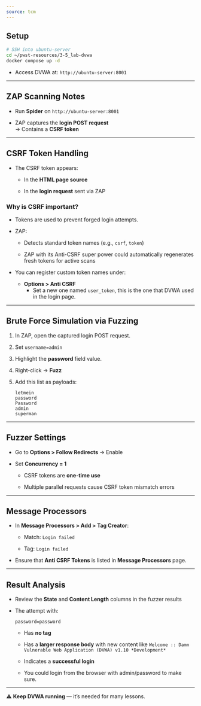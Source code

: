 ```yaml
---
source: tcm
---
```

## Setup

```bash
# SSH into ubuntu-server
cd ~/pwst-resources/3-5_lab-dvwa
docker compose up -d
```

- Access DVWA at: `http://ubuntu-server:8001`
    

---

## ZAP Scanning Notes

- Run **Spider** on `http://ubuntu-server:8001`
    
- ZAP captures the **login POST request**  
    → Contains a **CSRF token**
    

---

## CSRF Token Handling

- The CSRF token appears:
    
    - In the **HTML page source**
        
    - In the **login request** sent via ZAP
        

### Why is CSRF important?

- Tokens are used to prevent forged login attempts.
    
- ZAP:
    
    - Detects standard token names (e.g., `csrf`, `token`)
        
    - ZAP with its Anti-CSRF super power could automatically regenerates fresh tokens for active scans
        
- You can register custom token names under:
    
    - **Options > Anti CSRF**
	    - Set a new one named `user_token`, this is the one that DVWA used in the login page.
        

---

## Brute Force Simulation via Fuzzing

1. In ZAP, open the captured login POST request.
    
2. Set `username=admin`
    
3. Highlight the **password** field value.
    
4. Right-click → **Fuzz**
    
5. Add this list as payloads:
    
    ```
    letmein
    password
    Password
    admin
    superman
    ```
    

---

## Fuzzer Settings

- Go to **Options > Follow Redirects** → Enable
    
- Set **Concurrency = 1**
    
    - CSRF tokens are **one-time use**
        
    - Multiple parallel requests cause CSRF token mismatch errors
        

---

## Message Processors

- In **Message Processors > Add > Tag Creator**:
    
    - Match: `Login failed`
        
    - Tag: `Login failed`
        
- Ensure that **Anti CSRF Tokens** is listed in **Message Processors** page.
    

---

## Result Analysis

- Review the **State** and **Content Length** columns in the fuzzer results
    
- The attempt with:
    
    ```
    password=password
    ```
    
    - Has **no tag**
        
    - Has a **larger response body** with new content like `Welcome :: Damn Vulnerable Web Application (DVWA) v1.10 *Development*`
        
    - Indicates a **successful login**
    - You could login from the browser with admin/password to make sure.

---

⚠️ **Keep DVWA running** — it’s needed for many lessons.